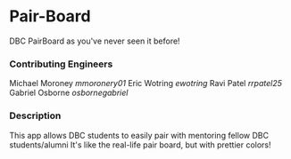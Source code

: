 # Pair-Board
DBC PairBoard as you've never seen it before!

### Contributing Engineers
Michael Moroney
*mmoronery01* 
Eric Wotring
*ewotring*
Ravi Patel
*rrpatel25*
Gabriel Osborne
*osbornegabriel*

### Description
This app allows DBC students to easily pair with mentoring fellow DBC students/alumni
It's like the real-life pair board, but with prettier colors!
